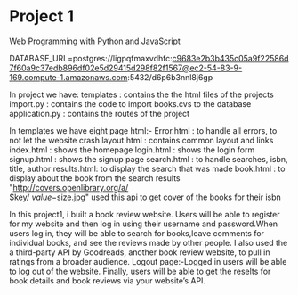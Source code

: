 # Project 1

Web Programming with Python and JavaScript

DATABASE_URL=postgres://ligpqfmaxvdhfc:c9683e2b3b435c05a9f22586d7f60a9c37edb896df02e5d29415d298f82f1567@ec2-54-83-9-169.compute-1.amazonaws.com:5432/d6p6b3nnl8j6gp

In project we have:
    templates : contains the the html files of the projects
    import.py : contains the code to import books.cvs to the database
    application.py : contains the routes of the project

In templates we have eight page html:-
    Error.html  : to handle all errors, to not let the website crash
    layout.html : contains common layout and links
    index.html  : shows the homepage
    login.html  : shows the login form
    signup.html : shows the signup page
    search.html : to handle searches, isbn, title, author
    results.html: to display the search that was made
    book.html   : to display about the book from the search results "http://covers.openlibrary.org/a/      
  		  $key/ $value-$size.jpg" used this api to get cover of the books for their isbn

In this project1, i built a book review website. 
Users will be able to register for my website and 
then log in using their username and password.When users log in,
they will be able to search for books,leave comments for individual books,
and see the reviews made by other people. 
I also used the a third-party API by Goodreads, another book review website, 
to pull in ratings from a broader audience.
Logout page:-Logged in users will be able to log out of the website.
Finally, users will be able to get the reselts for book details and 
book reviews via your website’s API.
